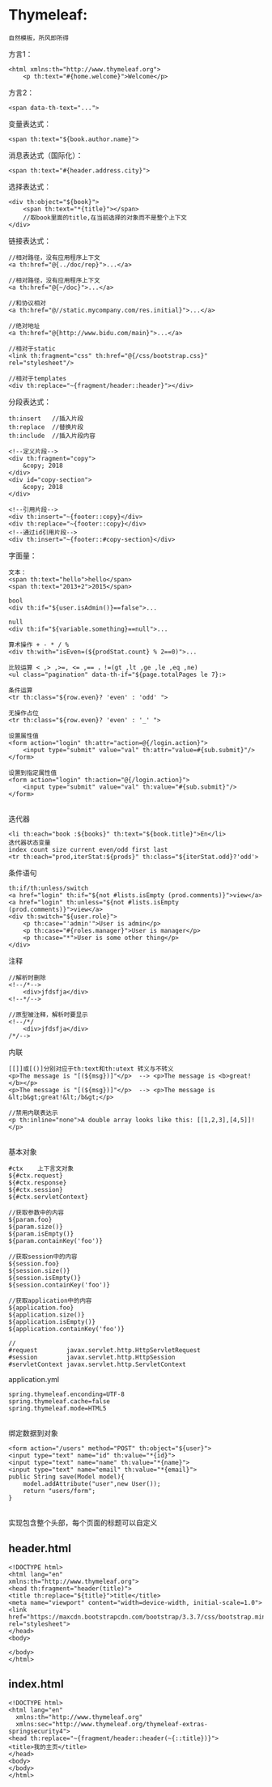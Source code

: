 # Thymeleaf:
```
自然模板，所风即所得
```
方言1：

	<html xmlns:th="http://www.thymeleaf.org">
		<p th:text="#{home.welcome}">Welcome</p>

方言2：

	<span data-th-text="...">

变量表达式：

	<span th:text="${book.author.name}">

消息表达式（国际化）：

	<span th:text="#{header.address.city}">

选择表达式：

	<div th:object="${book}">
		<span th:text="*{title}"></span> 
		//取book里面的title,在当前选择的对象而不是整个上下文
	</div>

链接表达式：

	//相对路径，没有应用程序上下文
	<a th:href="@{../doc/rep}">...</a>
	
	//相对路径，没有应用程序上下文
	<a th:href="@{~/doc}">...</a>
	
	//和协议相对
	<a th:href="@//static.mycompany.com/res.initial}">...</a>
	
	//绝对地址
	<a th:href="@{http://www.bidu.com/main}">...</a>
	
	//相对于static
	<link th:fragment="css" th:href="@{/css/bootstrap.css}" rel="stylesheet"/>
	
	//相对于templates
	<div th:replace="~{fragment/header::header}"></div>

分段表达式：

	th:insert  	//插入片段
	th:replace  //替换片段
	th:include	//插入片段内容
	
	<!--定义片段-->
	<div th:fragment="copy">
		&copy; 2018
	</div>
	<div id="copy-section">
		&copy; 2018
	</div>
	
	<!--引用片段-->
	<div th:insert="~{footer::copy}</div>
	<div th:replace="~{footer::copy}</div>
	<!--通过id引用片段-->
	<div th:insert="~{footer::#copy-section}</div>


字面量：

	文本：
	<span th:text="hello">hello</span>
	<span th:text="2013+2">2015</span>
	
	bool
	<div th:if="${user.isAdmin()}==false">...
	
	null
	<div th:if="${variable.something}==null">...
	
	算术操作 + - * / %
	<div th:with="isEven=(${prodStat.count} % 2==0)">...
	
	比较运算 < ,> ,>=, <= ,== ，!=(gt ,lt ,ge ,le ,eq ,ne)
	<ul class="pagination" data-th-if="${page.totalPages le 7}:>
	
	条件运算
	<tr th:class="${row.even}? 'even' : 'odd' ">
	
	无操作占位
	<tr th:class="${row.even}? 'even' : '_' ">
	
	设置属性值
	<form action="login" th:attr="action=@{/login.action}">
		<input type="submit" value="val" th:attr="value=#{sub.submit}"/>
	</form>
	
	设置到指定属性值
	<form action="login" th:action="@{/login.action}">
		<input type="submit" value="val" th:value="#{sub.submit}"/>
	</form>
​	
迭代器
	
	<li th:each="book :${books}" th:text="${book.title}">En</li>
	迭代器状态变量
	index count size current even/odd first last
	<tr th:each="prod,iterStat:${prods}" th:class="${iterStat.odd}?'odd'>

条件语句

	th:if/th:unless/switch
	<a href="login" th:if="${not #lists.isEmpty (prod.comments)}">view</a>
	<a href="login" th:unless="${not #lists.isEmpty (prod.comments)}">view</a>
	<div th:switch="${user.role}">
		<p th:case="'admin'">User is admin</p>
		<p th:case="#{roles.manager}">User is manager</p>
		<p th:case="*">User is some other thing</p>
	</div>

注释
	
	//解析时删除
	<!--/*--> 
		<div>jfdsfja</div>
	<!--*/-->
	
	//原型被注释，解析时要显示
	<!--/*/
		<div>jfdsfja</div>
	/*/-->

内联
	
	[[]]或[()]分别对应于th:text和th:utext 转义与不转义
	<p>The message is "[(${msg})]"</p>	--> <p>The message is <b>great!</b></p>
	<p>The message is "[(${msg})]"</p>	--> <p>The message is &lt;b&gt;great!&lt;/b&gt;</p>
	
	//禁用内联表达示
	<p th:inline="none">A double array looks like this: [[1,2,3],[4,5]]!</p>
​	
基本对象
	
	#ctx 	上下言文对象
	${#ctx.request}	
	${#ctx.response}
	${#ctx.session}
	${#ctx.servletContext}
	
	//获取参数中的内容
	${param.foo}
	${param.size()}
	${param.isEmpty()}
	${param.containKey('foo')}
	
	//获取session中的内容
	${session.foo}
	${session.size()}
	${session.isEmpty()}
	${session.containKey('foo')}
	
	//获取application中的内容
	${application.foo}
	${application.size()}
	${application.isEmpty()}
	${application.containKey('foo')}
	
	//
	#request		javax.servlet.http.HttpServletRequest
	#session		javax.servlet.http.HttpSession
	#servletContext	javax.servlet.http.ServletContext

application.yml

	spring.thymeleaf.enconding=UTF-8
	spring.thymeleaf.cache=false
	spring.thymeleaf.mode=HTML5

​	
绑定数据到对象

	<form action="/users" method="POST" th:object="${user}">
	<input type="text" name="id" th:value="*{id}">
	<input type="text" name="name" th:value="*{name}">
	<input type="text" name="email" th:value="*{email}">
	public String save(Model model){
	    model.addAttribute("user",new User());
	    return "users/form";
	}
​	
实现包含整个头部，每个页面的标题可以自定义

header.html
---

	<!DOCTYPE html>
	<html lang="en"
	xmlns:th="http://www.thymeleaf.org">
	<head th:fragment="header(title)">
	<title th:replace="${title}">title</title>
	<meta name="viewport" content="width=device-width, initial-scale=1.0">
	<link href="https://maxcdn.bootstrapcdn.com/bootstrap/3.3.7/css/bootstrap.min.css" rel="stylesheet">
	</head>
	<body>
	
	</body>
	</html>
index.html
---

	<!DOCTYPE html>
	<html lang="en"
	  xmlns:th="http://www.thymeleaf.org"
	  xmlns:sec="http://www.thymeleaf.org/thymeleaf-extras-springsecurity4">
	<head th:replace="~{fragment/header::header(~{::title})}">
	<title>我的主页</title>
	</head>
	<body>
	</body>
	</html>
​	
​	
​	
​	
​	
​	
​	
​	
​	
​	
​	
​	
​	
​	
​	
​	
​	
​	
​	
​	
​	
​	
​	
​	
	
​	
​	
​	
​	
​	
​	
​	
​	
​	
​	
​	
​	
​	
​	
​	
​	
​	
​	
​	
​	
​	
​	
​	
​	
​	
​	
​	
​	
​	
​	
​	
​	
​	
​	
​	